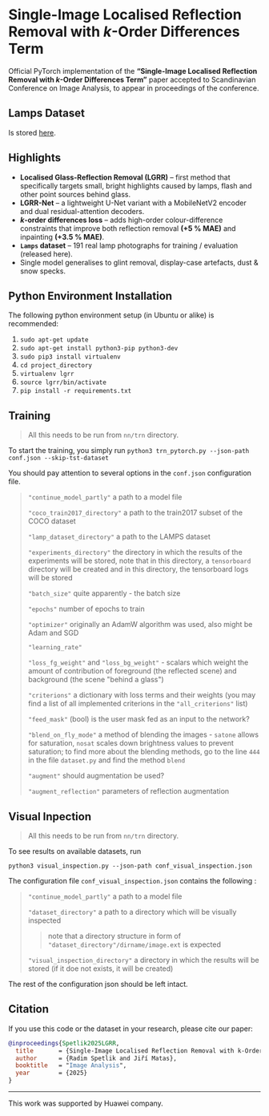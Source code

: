 # Single-Image Localised Reflection Removal with *k*-Order Differences Term
Official PyTorch implementation of the 
**“Single-Image Localised Reflection Removal with *k*-Order Differences Term”** paper
accepted to Scandinavian Conference on Image Analysis, to appear in proceedings of the conference.

## Lamps Dataset

Is stored [here](https://ptak.felk.cvut.cz/personal/spetlrad/lamps.tar.gz).


## Highlights
* **Localised Glass-Reflection Removal (LGRR)** – first method that specifically targets small, bright highlights caused by lamps, flash and other point sources behind glass.  
* **LGRR-Net** – a lightweight U-Net variant with a MobileNetV2 encoder and dual residual-attention decoders.  
* ***k*-order differences loss** – adds high-order colour-difference constraints that improve both reflection removal **(+5 % MAE)** and inpainting **(+3.5 % MAE)**.  
* **`Lamps` dataset** – 191 real lamp photographs for training / evaluation (released here).  
* Single model generalises to glint removal, display-case artefacts, dust & snow specks.  


## Python Environment Installation
The following python environment setup (in Ubuntu or alike) is recommended:
1. `sudo apt-get update`
1. `sudo apt-get install python3-pip python3-dev`
1. `sudo pip3 install virtualenv`
1. `cd project_directory`
1. `virtualenv lgrr`
1. `source lgrr/bin/activate`
1. `pip install -r requirements.txt`


## Training
> All this needs to be run from `nn/trn` directory.

To start the training, you simply run
`python3 trn_pytorch.py --json-path conf.json --skip-tst-dataset`

You should pay attention to several options in the `conf.json` configuration file.

> `"continue_model_partly"` a path to a model file
> 
> `"coco_train2017_directory"` a path to the train2017 subset of the COCO dataset
> 
> `"lamp_dataset_directory"` a path to the LAMPS dataset
> 
> `"experiments_directory"` the directory in which the results of the experiments will be stored, note that in this directory, a `tensorboard` directory will be created and in this directory, the tensorboard logs will be stored 
> 
> `"batch_size"` quite apparently - the batch size
> 
> `"epochs"` number of epochs to train
> 
> `"optimizer"` originally an AdamW algorithm was used, also might be Adam and SGD
> 
> `"learning_rate"`
> 
> `"loss_fg_weight"` and `"loss_bg_weight"` - scalars which weight the amount of contribution of foreground (the reflected scene) and background (the scene "behind a glass")
> 
> `"criterions"` a dictionary with loss terms and their weights (you may find a list of all implemented criterions in the `"all_criterions"` list)
> 
> `"feed_mask"` (bool) is the user mask fed as an input to the network?
> 
> `"blend_on_fly_mode"` a method of blending the images - `satone` allows for saturation, `nosat` scales down brightness values to prevent saturation; to find more about the blending methods, go to the line `444` in the file `dataset.py` and find the method `blend`
> 
> `"augment"` should augmentation be used?
> 
> `"augment_reflection"` parameters of reflection augmentation

## Visual Inpection
> All this needs to be run from `nn/trn` directory.

To see results on available datasets, run 
```
python3 visual_inspection.py --json-path conf_visual_inspection.json
```

The configuration file `conf_visual_inspection.json` contains the following :

>`"continue_model_partly"` a path to a model file
> 
>`"dataset_directory"` a path to a directory which will be visually inspected
> > note that a directory structure in form of `"dataset_directory"/dirname/image.ext` is expected
> 
>`"visual_inspection_directory"` a directory in which the results will be stored (if it doe not exists, it will be created)

The rest of the configuration json should be left intact.

## Citation

If you use this code or the dataset in your research, please cite our paper:

```bibtex
@inproceedings{Spetlik2025LGRR,
  title       = {Single-Image Localised Reflection Removal with k-Order Differences Term},
  author      = {Radim Spetlik and Jiří Matas},
  booktitle   = "Image Analysis",
  year        = {2025}
}
```

---

This work was supported by Huawei company.